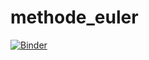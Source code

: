 # methode_euler
[![Binder](https://mybinder.org/badge_logo.svg)](https://mybinder.org/v2/gh/jbribet/methode_euler/master?filepath=methode_euler.ipynb)
